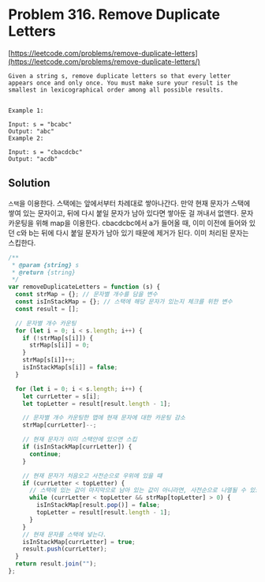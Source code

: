 # Problem 316. Remove Duplicate Letters

[https://leetcode.com/problems/remove-duplicate-letters](https://leetcode.com/problems/remove-duplicate-letters/)

```
Given a string s, remove duplicate letters so that every letter appears once and only once. You must make sure your result is the smallest in lexicographical order among all possible results.


Example 1:

Input: s = "bcabc"
Output: "abc"
Example 2:

Input: s = "cbacdcbc"
Output: "acdb"
```

## Solution

`스택`을 이용한다. 스택에는 앞에서부터 차례대로 쌓아나간다. 만약 현재 문자가 스택에 쌓여 있는 문자이고, 뒤에 다시 붙일 문자가 남아 있다면 쌓아둔 걸 꺼내서 없앤다. 문자 카운팅을 위해 map을 이용한다. cbacdcbc에서 a가 들어올 때, 이미 이전에 들어와 있던 c와 b는 뒤에 다시 붙일 문자가 남아 있기 때문에 제거가 된다. 이미 처리된 문자는 스킵한다.

```js
/**
 * @param {string} s
 * @return {string}
 */
var removeDuplicateLetters = function (s) {
  const strMap = {}; // 문자별 개수를 담을 변수
  const isInStackMap = {}; // 스택에 해당 문자가 있는지 체크를 위한 변수
  const result = [];

  // 문자별 개수 카운팅
  for (let i = 0; i < s.length; i++) {
    if (!strMap[s[i]]) {
      strMap[s[i]] = 0;
    }
    strMap[s[i]]++;
    isInStackMap[s[i]] = false;
  }

  for (let i = 0; i < s.length; i++) {
    let currLetter = s[i];
    let topLetter = result[result.length - 1];

    // 문자별 개수 카운팅한 맵에 현재 문자에 대한 카운팅 감소
    strMap[currLetter]--;

    // 현재 문자가 이미 스택안에 있으면 스킵
    if (isInStackMap[currLetter]) {
      continue;
    }

    // 현재 문자가 처음오고 사전순으로 우위에 있을 떄
    if (currLetter < topLetter) {
      // 스택에 있는 값이 마지막으로 남아 있는 값이 아니라면, 사전순으로 나열될 수 있도록 계속 스택에 있는 값을 제거한다.
      while (currLetter < topLetter && strMap[topLetter] > 0) {
        isInStackMap[result.pop()] = false;
        topLetter = result[result.length - 1];
      }
    }
    // 현재 문자를 스택에 넣는다.
    isInStackMap[currLetter] = true;
    result.push(currLetter);
  }
  return result.join("");
};
```
